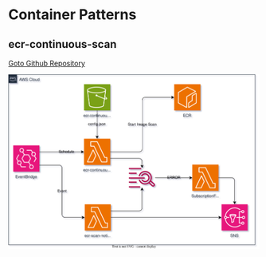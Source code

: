 # Container Patterns

## ecr-continuous-scan

[Goto Github Repository](./usecases/ecr-continuous-scan/)

![](./usecases/ecr-continuous-scan/overview.drawio.svg)
